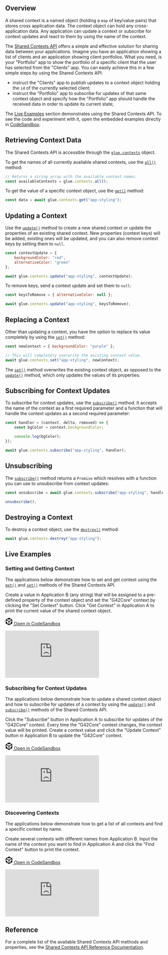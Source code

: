 ## Overview

A shared context is a named object (holding a `map` of key/value pairs) that stores cross application data. The context object can hold any cross-application data. Any application can update a context or subscribe for context updates and react to them by using the name of the context.

The [Shared Contexts API](../../../reference/core/latest/shared%20contexts/index.html) offers a simple and effective solution for sharing data between your applications. Imagine you have an application showing a list of clients and an application showing client portfolios. What you need, is your "Portfolio" app to show the portfolio of a specific client that the user has selected from the "Clients" app. You can easily achieve this in a few simple steps by using the Shared Contexts API:

- instruct the "Clients" app to publish updates to a context object holding the `id` of the currently selected client;
- instruct the "Portfolio" app to subscribe for updates of that same context object and specify how the "Portfolio" app should handle the received data in order to update its current state;

The [Live Examples](#live_examples) section demonstrates using the Shared Contexts API. To see the code and experiment with it, open the embedded examples directly in [CodeSandbox](https://codesandbox.io).

## Retrieving Context Data

The Shared Contexts API is accessible through the [`glue.contexts`](../../../reference/core/latest/shared%20contexts/index.html) object.

To get the names of all currently available shared contexts, use the [`all()`](../../../reference/core/latest/shared%20contexts/index.html#API-all) method:

```javascript
// Returns a string array with the available context names.
const availableContexts = glue.contexts.all();
```

To get the value of a specific context object, use the [`get()`](../../../reference/core/latest/shared%20contexts/index.html#API-get) method:

```javascript
const data = await glue.contexts.get("app-styling");
```

## Updating a Context

Use the [`update()`](../../../reference/core/latest/shared%20contexts/index.html#API-update) method to create a new shared context or update the properties of an existing shared context. New properties (context keys) will be added, existing ones will be updated, and you can also remove context keys by setting them to `null`.

```javascript
const contextUpdate = {
    backgroundColor: "red",
    alternativeColor: "green"
};

await glue.contexts.update("app-styling", contextUpdate);
```

To remove keys, send a context update and set them to `null`:

```javascript
const keysToRemove = { alternativeColor: null };

await glue.contexts.update("app-styling", keysToRemove);
```

## Replacing a Context

Other than updating a context, you have the option to replace its value completely by using the [`set()`](../../../reference/core/latest/shared%20contexts/index.html#API-set) method:

```javascript
const newContext = { backgroundColor: "purple" };

// This will completely overwrite the existing context value.
await glue.contexts.set("app-styling", newContext);
```

The [`set()`](../../../reference/core/latest/shared%20contexts/index.html#API-set) method overwrites the existing context object, as opposed to the [`update()`](../../../reference/core/latest/shared%20contexts/index.html#API-update) method, which only updates the values of its properties.

## Subscribing for Context Updates

To subscribe for context updates, use the [`subscribe()`](../../../reference/core/latest/shared%20contexts/index.html#API-subscribe) method. It accepts the name of the context as a first required parameter and a function that will handle the context updates as a second required parameter:

```javascript
const handler = (context, delta, removed) => {
    const bgColor = context.backgroundColor;

    console.log(bgColor);
});

await glue.contexts.subscribe("app-styling", handler); 
```

## Unsubscribing

The [`subscribe()`](../../../reference/core/latest/shared%20contexts/index.html#API-subscribe) method returns a `Promise` which resolves with a function you can use to unsubscribe from context updates:

```javascript
const unsubscribe = await glue.contexts.subscribe("app-styling", handler);

unsubscribe();
```

## Destroying a Context

To destroy a context object, use the [`destroy()`](../../../reference/core/latest/shared%20contexts/index.html#API-destroy) method:

```javascript
await glue.contexts.destroy("app-styling");
```

## Live Examples

### Setting and Getting Context

The applications below demonstrate how to set and get context using the [`get()`](../../../reference/core/latest/shared%20contexts/index.html#API-get) and [`set()`](../../../reference/core/latest/shared%20contexts/index.html#API-set) methods of the Shared Contexts API. 

Create a value in Application B (any string) that will be assigned to a pre-defined property of the context object and set the "G42Core" context by clicking the "Set Context" button. Click "Get Context" in Application A to print the current value of the shared context object.

<a href="https://codesandbox.io/s/github/Glue42/core/tree/master/live-examples/contexts/context-get-set" target="_blank" class="btn btn-primary"><svg xmlns="http://www.w3.org/2000/svg" viewBox="0 0 256 296" preserveAspectRatio="xMidYMid meet" width="24" height="24" version="1.1" style="pointer-events: auto;">
        <path fill="#000000" d="M 115.498 261.088 L 115.498 154.479 L 23.814 101.729 L 23.814 162.502 L 65.8105 186.849 L 65.8105 232.549 L 115.498 261.088 Z M 139.312 261.715 L 189.917 232.564 L 189.917 185.78 L 232.186 161.285 L 232.186 101.274 L 139.312 154.895 L 139.312 261.715 Z M 219.972 80.8277 L 171.155 52.5391 L 128.292 77.4107 L 85.104 52.5141 L 35.8521 81.1812 L 127.766 134.063 L 219.972 80.8277 Z M 0 222.212 L 0 74.4949 L 127.987 0 L 256 74.182 L 256 221.979 L 127.984 295.723 L 0 222.212 Z" style="pointer-events: auto;"></path>
</svg> Open in CodeSandbox</a>
<div class="d-flex">
    <iframe src="https://k6fn5.csb.app" style="border: none;"></iframe>
</div>

### Subscribing for Context Updates

The applications below demonstrate how to update a shared context object and how to subscribe for updates of a context by using the [`update()`](../../../reference/core/latest/shared%20contexts/index.html#API-update) and [`subscribe()`](../../../reference/core/latest/shared%20contexts/index.html#API-subscribe) methods of the Shared Contexts API. 

Click the "Subscribe" button in Application A to subscribe for updates of the "G42Core" context. Every time the "G42Core" context changes, the context value will be printed. Create a context value and click the "Update Context" button in Application B to update the "G42Core" context.

<a href="https://codesandbox.io/s/github/Glue42/core/tree/master/live-examples/contexts/context-subscription" target="_blank" class="btn btn-primary"><svg xmlns="http://www.w3.org/2000/svg" viewBox="0 0 256 296" preserveAspectRatio="xMidYMid meet" width="24" height="24" version="1.1" style="pointer-events: auto;">
        <path fill="#000000" d="M 115.498 261.088 L 115.498 154.479 L 23.814 101.729 L 23.814 162.502 L 65.8105 186.849 L 65.8105 232.549 L 115.498 261.088 Z M 139.312 261.715 L 189.917 232.564 L 189.917 185.78 L 232.186 161.285 L 232.186 101.274 L 139.312 154.895 L 139.312 261.715 Z M 219.972 80.8277 L 171.155 52.5391 L 128.292 77.4107 L 85.104 52.5141 L 35.8521 81.1812 L 127.766 134.063 L 219.972 80.8277 Z M 0 222.212 L 0 74.4949 L 127.987 0 L 256 74.182 L 256 221.979 L 127.984 295.723 L 0 222.212 Z" style="pointer-events: auto;"></path>
</svg> Open in CodeSandbox</a>
<div class="d-flex">
    <iframe src="https://8df8e.csb.app" style="border: none;"></iframe>
</div>

### Discovering Contexts

The applications below demonstrate how to get a list of all contexts and find a specific context by name. 

Create several contexts with different names from Application B. Input the name of the context you want to find in Application A and click the "Find Context" button to print the context.

<a href="https://codesandbox.io/s/github/Glue42/core/tree/master/live-examples/contexts/context-discovery" target="_blank" class="btn btn-primary"><svg xmlns="http://www.w3.org/2000/svg" viewBox="0 0 256 296" preserveAspectRatio="xMidYMid meet" width="24" height="24" version="1.1" style="pointer-events: auto;">
        <path fill="#000000" d="M 115.498 261.088 L 115.498 154.479 L 23.814 101.729 L 23.814 162.502 L 65.8105 186.849 L 65.8105 232.549 L 115.498 261.088 Z M 139.312 261.715 L 189.917 232.564 L 189.917 185.78 L 232.186 161.285 L 232.186 101.274 L 139.312 154.895 L 139.312 261.715 Z M 219.972 80.8277 L 171.155 52.5391 L 128.292 77.4107 L 85.104 52.5141 L 35.8521 81.1812 L 127.766 134.063 L 219.972 80.8277 Z M 0 222.212 L 0 74.4949 L 127.987 0 L 256 74.182 L 256 221.979 L 127.984 295.723 L 0 222.212 Z" style="pointer-events: auto;"></path>
</svg> Open in CodeSandbox</a>
<div class="d-flex mb-3">
    <iframe src="https://wpdr7.csb.app" style="border: none;"></iframe>
</div>

## Reference

For a complete list of the available Shared Contexts API methods and properties, see the [Shared Contexts API Reference Documentation](../../../reference/core/latest/shared%20contexts/index.html).